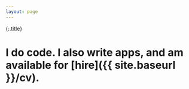 ```yaml
---
layout: page
---
```


<style>
:root {
  --primary: #E84393;
}

.title {
  margin: 64px 32px 64px 0;
  font-size: 48px;
  line-height: 52px;
  font-weight: 600;
  letter-spacing: -2.5px;
  max-width: 360px;
}
</style>

{:.title}

# I do code. I also write apps, and am available for [hire]({{ site.baseurl }}/cv).
